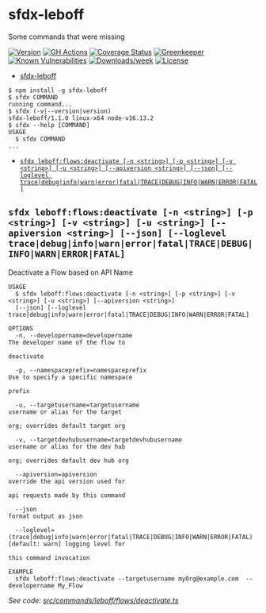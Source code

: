 # sfdx-leboff

Some commands that were missing

[![Version](https://img.shields.io/npm/v/sfdx-leboff.svg)](https://npmjs.org/package/sfdx-leboff)
[![GH Actions](https://github.com/leboff/sfdx-leboff/actions/workflows/release.yml/badge.svg)](https://github.com/leboff/sfdx-leboff/actions)
[![Coverage Status](https://img.shields.io/coveralls/github/leboff/sfdx-leboff/main.svg)](https://coveralls.io/r/leboff/sfdx-leboff?branch=main)
[![Greenkeeper](https://badges.greenkeeper.io/leboff/sfdx-leboff.svg)](https://greenkeeper.io/)
[![Known Vulnerabilities](https://snyk.io/test/github/leboff/sfdx-leboff/badge.svg)](https://snyk.io/test/github/leboff/sfdx-leboff)
[![Downloads/week](https://img.shields.io/npm/dw/sfdx-leboff.svg)](https://npmjs.org/package/sfdx-leboff)
[![License](https://img.shields.io/npm/l/sfdx-leboff.svg)](https://github.com/leboff/sfdx-leboff/blob/master/package.json)

<!-- toc -->

- [sfdx-leboff](#sfdx-leboff)
<!-- tocstop -->

<!-- install -->
<!-- usage -->

```sh-session
$ npm install -g sfdx-leboff
$ sfdx COMMAND
running command...
$ sfdx (-v|--version|version)
sfdx-leboff/1.1.0 linux-x64 node-v16.13.2
$ sfdx --help [COMMAND]
USAGE
  $ sfdx COMMAND
...
```

<!-- usagestop -->
<!-- commands -->

- [`sfdx leboff:flows:deactivate [-n <string>] [-p <string>] [-v <string>] [-u <string>] [--apiversion <string>] [--json] [--loglevel trace|debug|info|warn|error|fatal|TRACE|DEBUG|INFO|WARN|ERROR|FATAL]`](#sfdx-leboffflowsdeactivate--n-string--p-string--v-string--u-string---apiversion-string---json---loglevel-tracedebuginfowarnerrorfataltracedebuginfowarnerrorfatal)

## `sfdx leboff:flows:deactivate [-n <string>] [-p <string>] [-v <string>] [-u <string>] [--apiversion <string>] [--json] [--loglevel trace|debug|info|warn|error|fatal|TRACE|DEBUG|INFO|WARN|ERROR|FATAL]`

Deactivate a Flow based on API Name

```
USAGE
  $ sfdx leboff:flows:deactivate [-n <string>] [-p <string>] [-v <string>] [-u <string>] [--apiversion <string>]
  [--json] [--loglevel trace|debug|info|warn|error|fatal|TRACE|DEBUG|INFO|WARN|ERROR|FATAL]

OPTIONS
  -n, --developername=developername                                                 The developer name of the flow to
                                                                                    deactivate

  -p, --namespaceprefix=namespaceprefix                                             Use to specify a specific namespace
                                                                                    prefix

  -u, --targetusername=targetusername                                               username or alias for the target
                                                                                    org; overrides default target org

  -v, --targetdevhubusername=targetdevhubusername                                   username or alias for the dev hub
                                                                                    org; overrides default dev hub org

  --apiversion=apiversion                                                           override the api version used for
                                                                                    api requests made by this command

  --json                                                                            format output as json

  --loglevel=(trace|debug|info|warn|error|fatal|TRACE|DEBUG|INFO|WARN|ERROR|FATAL)  [default: warn] logging level for
                                                                                    this command invocation

EXAMPLE
  sfdx leboff:flows:deactivate --targetusername myOrg@example.com  --developername My_Flow
```

_See code: [src/commands/leboff/flows/deactivate.ts](https://github.com/leboff/sfdx-leboff/blob/v1.1.0/src/commands/leboff/flows/deactivate.ts)_

<!-- commandsstop -->
